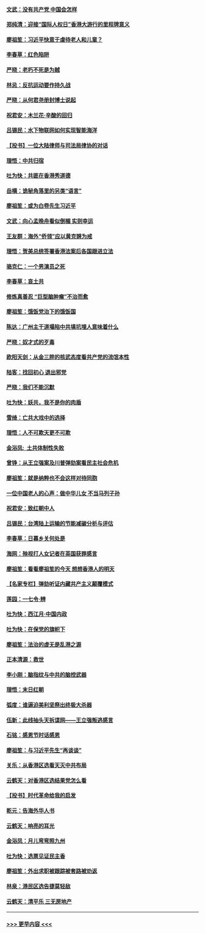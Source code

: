 #### [文武：没有共产党 中国会怎样](../pages/nsc993/n11717584.md?t=12130133) 
#### [郑纯清：迎接“国际人权日”香港大游行的里程牌意义](../pages/nsc993/n11717417.md?t=12130133) 
#### [廖祖笙：习近平快意于虐待老人和儿童？](../pages/nsc993/n11715313.md?t=12130133) 
#### [李春草：红色陷阱](../pages/nsc993/n11715029.md?t=12130133) 
#### [严晓：老朽不死是为贼](../pages/nsc993/n11712910.md?t=12130133) 
#### [林忌：反抗运动要作持久战](../pages/nsc993/n11712623.md?t=12130133) 
#### [严晓：从何君尧册封博士说起](../pages/nsc993/n11712465.md?t=12130133) 
#### [祝君安：木兰花·辛酸的回归](../pages/nsc993/n11712381.md?t=12130133) 
#### [吕锡民：水下物联网如何实现智能海洋](../pages/nsc993/n11711158.md?t=12130133) 
#### [【投书】一位大陆律师与司法局律协的对话](../pages/nsc993/n11709675.md?t=12130133) 
#### [理悟：中共归宿](../pages/nsc993/n11710059.md?t=12130133) 
#### [吐为快：共匪在香港秀道德](../pages/nsc993/n11709979.md?t=12130133) 
#### [岳横：诡秘角落里的另类“语言”](../pages/nsc993/n11709792.md?t=12130133) 
#### [廖祖笙：或为白卷先生习近平](../pages/nsc993/n11708330.md?t=12130133) 
#### [文武：向心孟晚舟看似倒楣 实则幸运](../pages/nsc993/n11708236.md?t=12130133) 
#### [王友群：海外“侨领”应以黄克锵为戒](../pages/nsc993/n11706176.md?t=12130133) 
#### [理悟：贺美总统签署香港法案后各国跟进立法](../pages/nsc993/n11706853.md?t=12130133) 
#### [骆克仁：一个男演员之死](../pages/nsc993/n11706677.md?t=12130133) 
#### [李春草：哀土共](../pages/nsc993/n11706255.md?t=12130133) 
#### [修炼真善忍 “巨型脑肿瘤”不治而愈](../pages/nsc993/n11705340.md?t=12130133) 
#### [廖祖笙：饿饭党治下的饿饭国](../pages/nsc993/n11705085.md?t=12130133) 
#### [陈达：广州主干道塌陷中共填坑埋人意味着什么](../pages/nsc993/n11705046.md?t=12130133) 
#### [严晓：奴才式的歹毒](../pages/nsc993/n11704826.md?t=12130133) 
#### [欧阳天剑：从金三胖的核武态度看共产党的流氓本性](../pages/nsc993/n11702238.md?t=12130133) 
#### [陆客：找回初心 退出邪党](../pages/nsc993/n11702213.md?t=12130133) 
#### [严晓：我们不能沉默](../pages/nsc993/n11702110.md?t=12130133) 
#### [吐为快：妖共，我不是你的肉盾](../pages/nsc993/n11701366.md?t=12130133) 
#### [雪绮：亡共大戏中的选择](../pages/nsc993/n11699922.md?t=12130133) 
#### [理悟：人不可欺天更不可欺](../pages/nsc993/n11699657.md?t=12130133) 
#### [金浴凤:  土共体制性失败](../pages/nsc993/n11699361.md?t=12130133) 
#### [曾铮：从王立强案及川普弹劾案看民主社会危机](../pages/nsc993/n11699318.md?t=12130133) 
#### [廖祖笙：就是纳粹也不会这样对待同胞](../pages/nsc993/n11697658.md?t=12130133) 
#### [一位中国老人的心声：做中华儿女 不当马列子孙](../pages/nsc993/n11697525.md?t=12130133) 
#### [祝君安：致红朝中人](../pages/nsc993/n11697518.md?t=12130133) 
#### [吕锡民：台湾陆上运输的节能减碳分析与评估](../pages/nsc993/n11694983.md?t=12130133) 
#### [李春草：日暮乡关何处是](../pages/nsc993/n11694805.md?t=12130133) 
#### [海网：殃视打人女记者在英国获罪感言](../pages/nsc993/n11693832.md?t=12130133) 
#### [廖祖笙：看看廖祖笙的今天 想想香港人的明天](../pages/nsc993/n11693707.md?t=12130133) 
#### [【名家专栏】弹劾听证内藏共产主义颠覆模式](../pages/nsc993/n11693563.md?t=12130133) 
#### [莲园：一七令‧辨](../pages/nsc993/n11692558.md?t=12130133) 
#### [吐为快：西江月·中国内政](../pages/nsc993/n11692071.md?t=12130133) 
#### [吐为快：在保党的旗帜下](../pages/nsc993/n11691188.md?t=12130133) 
#### [廖祖笙：法治的虚无是乱港之源](../pages/nsc993/n11690605.md?t=12130133) 
#### [正本清源：救世](../pages/nsc993/n11689134.md?t=12130133) 
#### [李小刚：脑指纹与中共的脑控武器](../pages/nsc993/n11688900.md?t=12130133) 
#### [理悟：末日红朝](../pages/nsc993/n11688829.md?t=12130133) 
#### [弧度：谁逼迫美利坚祭出终极大杀器](../pages/nsc993/n11688735.md?t=12130133) 
#### [伍新：此线抽头天拆谍网——王立强叛逃感言](../pages/nsc993/n11687981.md?t=12130133) 
#### [石铭：感恩节时话感恩](../pages/nsc993/n11687568.md?t=12130133) 
#### [廖祖笙：与习近平先生“再谈谈”](../pages/nsc993/n11687005.md?t=12130133) 
#### [关乐：从香港区选看天灭中共布局](../pages/nsc993/n11686647.md?t=12130133) 
#### [云鹤天：对香港区选结果党怎么看](../pages/nsc993/n11686216.md?t=12130133) 
#### [【投书】时代革命给我的启发](../pages/nsc993/n11684287.md?t=12130133) 
#### [乾元：告海外华人书](../pages/nsc993/n11684044.md?t=12130133) 
#### [云鹤天：响亮的耳光](../pages/nsc993/n11684254.md?t=12130133) 
#### [金浴凤：月儿弯弯照九州](../pages/nsc993/n11684231.md?t=12130133) 
#### [吐为快：选票见证民主香](../pages/nsc993/n11684206.md?t=12130133) 
#### [廖祖笙：外出求职被跟踪被套路被劝返](../pages/nsc993/n11683874.md?t=12130133) 
#### [林泉：港民区选告捷莫轻敌](../pages/nsc993/n11683930.md?t=12130133) 
#### [云鹤天：清平乐 三无房地产](../pages/nsc993/n11681521.md?t=12130133) 

----
#### [ >>> 更早内容 <<< ](../indexes/nsc993-earlier.md)
